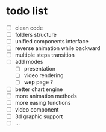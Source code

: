 # todo list

- [ ] clean code
- [ ] folders structure
- [ ] unified components interface
- [ ] reverse animation while backward
- [ ] multiple steps transition
- [ ] add modes
  - [ ] presentation
  - [ ] video rendering
  - [ ] wep page ?
- [ ] better chart engine
- [ ] more animation methods
- [ ] more easing functions
- [ ] video component
- [ ] 3d graphic support
- [ ] ...
